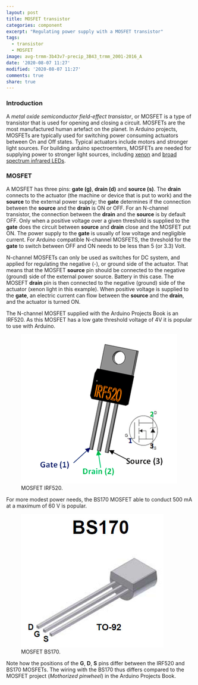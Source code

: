```yaml
---
layout: post
title: MOSFET transistor
categories: component
excerpt: "Regulating power supply with a MOSFET transistor"
tags:
  - transistor
  - MOSFET
image: avg-trmm-3b43v7-precip_3B43_trmm_2001-2016_A
date: '2020-08-07 11:27'
modified: '2020-08-07 11:27'
comments: true
share: true
---
```


### Introduction

A _metal oxide semiconductor field-effect transistor_, or MOSFET is a type of transistor that is used for opening and closing a circuit. MOSFETs are the most manufactured human artefact on the planet. In Arduino projects, MOSFETs are typically used for switching power consuming actuators between On and Off states. Typical actuators include motors and stronger light sources. For building arduino spectroemters, MOSFETs are needed for supplying power to stronger light sources, including [xenon](#) and [broad spectrum infrared LEDs](#).

### MOSFET

A MOSFET has three pins: __gate (g)__, __drain (d)__ and __source (s)__. The __drain__ connects to the actuator (the machine or device that is put to work) and the __source__ to the external power supply; the __gate__ determines if the connection between the __source__ and the __drain__ is ON or OFF. For an N-channel transistor, the connection between the __drain__ and the __source__ is by default OFF. Only when a positive voltage over a given threshold is supplied to the __gate__ does the circuit between __source__ and __drain__ close and the MOSFET put ON. The power supply to the __gate__ is usually of low voltage and negligible current. For Arduino compatible N-channel MOSFETS, the threshold for the __gate__ to switch between OFF and ON needs to be less than 5 (or 3.3) Volt.

N-channel MOSFETs can only be used as switches for DC system, and applied for regulating the negative (-), or ground side of the actuator. That means that the MOSFET __source__ pin should be connected to the negative (ground) side of the external power source. Battery in this case. The MOSEFT __drain__ pin is then connected to the negative (ground) side of the actuator (xenon light in this example). When positive voltage is supplied to the __gate__, an electric current can flow between the __source__ and the __drain__, and the actuator is turned ON.

The N-channel MOSFET supplied with the Arduino Projects Book is an IRF520. As this MOSFET has a low gate threshold voltage of 4V it is popular to use with Arduino.

<figure>
<img src="../../images/MOSFET_IRF520.png">
<figcaption> MOSFET IRF520. </figcaption>
</figure>

For more modest power needs, the BS170 MOSFET able to conduct 500 mA at a maximum of 60 V is popular.

<figure>
<img src="../../images/MOSFET_BS170.png">
<figcaption> MOSFET BS170. </figcaption>
</figure>

Note how the positions of the __G__, __D__, __S__ pins differ between the IRF520 and BS170 MOSFETs. The wiring with the BS170 thus differs compared to the MOSFET project (_Mothorized pinwheel_) in the Arduino Projects Book.
